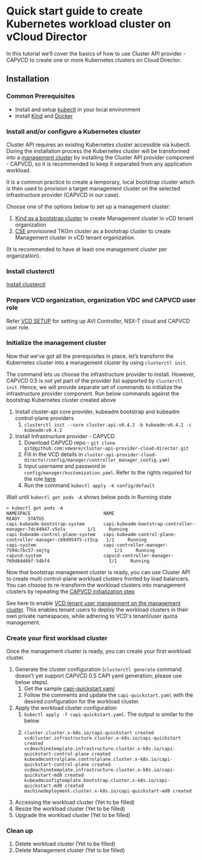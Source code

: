 # Quick start guide to create Kubernetes workload cluster on vCloud Director

In this tutorial we’ll cover the basics of how to use Cluster API provider - CAPVCD to create one or more Kubernetes 
clusters on Cloud Director.

## Installation

### Common Prerequisites

* Install and setup [kubectl](https://kubernetes.io/docs/tasks/tools/) in your local environment 
* Install [Kind](https://kind.sigs.k8s.io/) and [Docker](https://www.docker.com/)

### Install and/or configure a Kubernetes cluster

Cluster API requires an existing Kubernetes cluster accessible via kubectl. During the installation 
process the Kubernetes cluster will be transformed into a [management cluster](https://cluster-api.sigs.k8s.io/reference/glossary.html#management-cluster) 
by installing the Cluster API provider component - CAPVCD, so it is recommended to keep it separated from any application workload.

It is a common practice to create a temporary, local bootstrap cluster which is then used to provision a 
target management cluster on the selected infrastructure provider (CAPVCD in our case).
  
Choose one of the options below to set up a management cluster:

1. [Kind as a bootstrap cluster](https://cluster-api.sigs.k8s.io/user/quick-start.html#install-andor-configure-a-kubernetes-cluster) 
   to create Management cluster in vCD tenant organization
2. [CSE](https://github.com/vmware/container-service-extension) provisioned TKGm cluster as a bootstrap cluster to create Management cluster in vCD tenant organization.

(It is recommended to have at least one management cluster per organization).

### Install clusterctl
[Install clusterctl](https://cluster-api.sigs.k8s.io/user/quick-start.html#install-clusterctl)

### Prepare VCD organization, organization VDC and CAPVCD user role

Refer [VCD SETUP](VCD_SETUP.md) for setting up AVI Controller, NSX-T cloud and CAPVCD user role.

<a name="management_cluster_init"></a>
### Initialize the management cluster
Now that we’ve got all the prerequisites in place, let’s transform the Kubernetes cluster into 
a management cluster by using `clusterctl init`.

The command lets us choose the infrastructure provider to install. However, CAPVCD 0.5 is not yet part of the provider list 
supported by `clusterctl init`. Hence, we will provide separate set of commands to initialize the infrastructure provider component.
Run below commands against the bootstrap Kubernetes cluster created above

1. Install cluster-api core provider, kubeadm bootstrap and kubeadm control-plane providers
    1. `clusterctl init --core cluster-api:v0.4.2 -b kubeadm:v0.4.2 -c kubeadm:v0.4.2`
2. Install Infrastructure provider - CAPVCD 
    1. Download CAPVCD repo - `git clone git@github.com:vmware/cluster-api-provider-cloud-director.git`
    2. Fill in the VCD details in `cluster-api-provider-cloud-director/config/manager/controller_manager_config.yaml`
    3. Input username and password in `config/manager/kustomization.yaml`. Refer to the rights required for the role [here](VCD_SETUP.md)
    4. Run the command `kubectl apply -k config/default`
   
Wait until `kubectl get pods -A` shows below pods in Running state
```
> kubectl get pods -A
NAMESPACE                           NAME                                                            READY   STATUS 
capi-kubeadm-bootstrap-system       capi-kubeadm-bootstrap-controller-manager-7dc44947-v5nlv        1/1     Running 
capi-kubeadm-control-plane-system   capi-kubeadm-control-plane-controller-manager-cb9d954f5-ct5cp   1/1     Running
capi-system                         capi-controller-manager-7594c7bc57-smjtg                        1/1     Running 
capvcd-system                       capvcd-controller-manager-769d64d4bf-54bf4                      1/1     Running
```  
Now that bootstrap management cluster is ready, you can use Cluster API to create multi control-plane workload clusters fronted by 
load balancers. You can choose to re-transform the workload clusters into management clusters by repeating the 
[CAPVCD initialization step](#management_cluster_init)

See here to enable [VCD tenant user management on the management cluster](USER_MANAGEMENT.md). This enables tenant users to deploy the
workload clusters in their own private namespaces, while adhering to VCD's  tenant/user quota management.

### Create your first workload cluster
Once the management cluster is ready, you can create your first workload cluster.

1. Generate the cluster configuration (`clusterctl generate` command doesn't yet support CAPVCD 0.5 CAPI yaml generation; please use below steps).
    1. Get the sample [capi-quickstart.yaml](https://github.com/vmware/cluster-api-provider-cloud-director/blob/main/examples/capi-quickstart.yaml)
    2. Follow the comments and update the `capi-quickstart.yaml` with the desired configuration for the workload cluster.
2. Apply the workload cluster configuration
    1. `kubectl apply -f capi-quickstart.yaml`. The output is similar to the below
    2. ```
       cluster.cluster.x-k8s.io/capi-quickstart created
       vcdcluster.infrastructure.cluster.x-k8s.io/capi-quickstart created
       vcdmachinetemplate.infrastructure.cluster.x-k8s.io/capi-quickstart-control-plane created
       kubeadmcontrolplane.controlplane.cluster.x-k8s.io/capi-quickstart-control-plane created
       vcdmachinetemplate.infrastructure.cluster.x-k8s.io/capi-quickstart-md0 created
       kubeadmconfigtemplate.bootstrap.cluster.x-k8s.io/capi-quickstart-md0 created
       machinedeployment.cluster.x-k8s.io/capi-quickstart-md0 created
       ```
3. Accessing the workload cluster
   (Yet to be filled)
4. Resize the workload cluster
   (Yet to be filled)
5. Upgrade the workload cluster
   (Yet to be filled)
   
### Clean up
1. Delete workload cluster (Yet to be filled)
2. Delete Management cluster (Yet to be filled)

   


